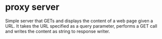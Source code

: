 # proxy server

Simple server that GETs and displays the content of a web page given a URL.
It takes the URL specified as a query parameter, performs a GET call and writes the content as string to response writer.

